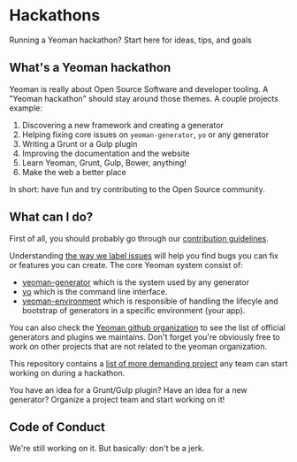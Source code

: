 Hackathons
==========

Running a Yeoman hackathon? Start here for ideas, tips, and goals


What's a Yeoman hackathon
----------

Yeoman is really about Open Source Software and developer tooling. A "Yeoman hackathon" should stay around those themes. A couple projects example:

1. Discovering a new framework and creating a generator
2. Helping fixing core issues on `yeoman-generator`, `yo` or any generator
3. Writing a Grunt or a Gulp plugin
4. Improving the documentation and the website
5. Learn Yeoman, Grunt, Gulp, Bower, anything!
6. Make the web a better place

In short: have fun and try contributing to the Open Source community.


What can I do?
---------

First of all, you should probably go through our [contribution guidelines](http://yeoman.io/contributing/).

Understanding [the way we label issues](http://yeoman.io/contributing/ticketing.html) will help you find bugs you can fix or features you can create. The core Yeoman system consist of:

- [yeoman-generator](https://github.com/yeoman/generator-generator) which is the system used by any generator
- [yo](https://github.com/yeoman/yo) which is the command line interface.
- [yeoman-environment](https://github.com/yeoman/environment) which is responsible of handling the lifecyle and bootstrap of generators in a specific environment (your app).
 
You can also check the [Yeoman github organization](https://github.com/yeoman) to see the list of official generators and plugins we maintains. Don't forget you're obviously free to work on other projects that are not related to the yeoman organization.

This repository contains a [list of more demanding project](https://github.com/yeoman/Hackathons/labels/project) any team can start working on during a hackathon.

You have an idea for a Grunt/Gulp plugin? Have an idea for a new generator? Organize a project team and start working on it!


Code of Conduct
---------

We're still working on it. But basically: don't be a jerk.
